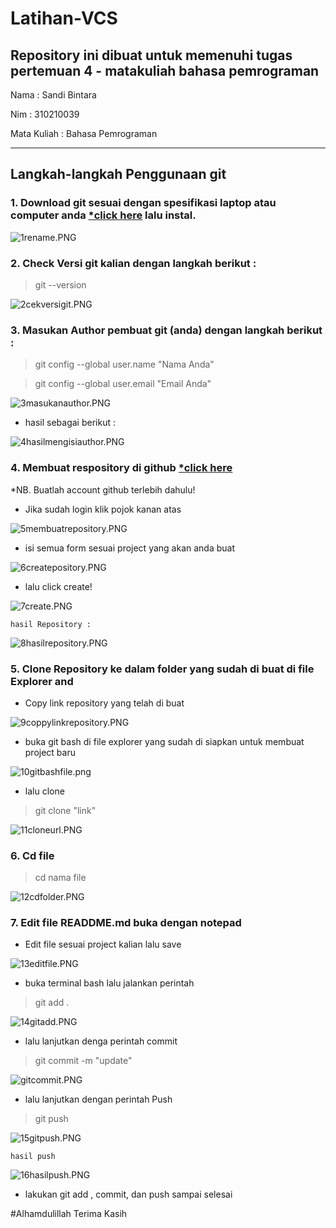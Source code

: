 # Latihan-VCS
Repository ini dibuat untuk memenuhi tugas pertemuan 4 - matakuliah bahasa pemrograman
--------------------------------------------------------------------------------------

Nama		: Sandi Bintara

Nim		: 310210039

Mata Kuliah	: Bahasa Pemrograman

--------------------------------------------------------------------------------------

## Langkah-langkah Penggunaan git
### 1. Download git sesuai dengan spesifikasi laptop atau computer anda [*click here](https://git-scm.com/) lalu instal.

![1rename.PNG](picture/1rename.PNG)

### 2. Check Versi git kalian dengan langkah berikut :

 > git --version

![2cekversigit.PNG](picture/2cekversigit.PNG)

### 3. Masukan Author pembuat git (anda) dengan langkah berikut :

> git config --global user.name "Nama Anda"

> git config --global user.email "Email Anda"

![3masukanauthor.PNG](picture/3masukanauthor.PNG)

* hasil sebagai berikut :

![4hasilmengisiauthor.PNG](picture/4hasilmengisiauthor.PNG)

### 4. Membuat respository di github [*click here](github.com)
*NB. Buatlah account github terlebih dahulu!

* Jika sudah login klik pojok kanan atas

![5membuatrepository.PNG](picture/5membuatrepository.PNG)

* isi semua form sesuai project yang akan anda buat

![6createpository.PNG](picture/6createpository.PNG)

* lalu click create!

![7create.PNG](picture/7create.PNG)

`hasil Repository :`

![8hasilrepository.PNG](picture/8hasilrepository.PNG)

### 5. Clone Repository ke dalam folder yang sudah di buat di file Explorer and

* Copy link repository yang telah di buat

![9coppylinkrepository.PNG](picture/9coppylinkrepository.PNG)

* buka git bash di file explorer yang sudah di siapkan untuk membuat project baru

![10gitbashfile.png](picture/10gitbashfile.png)

* lalu clone
> git clone "link"

![11cloneurl.PNG](picture/11cloneurl.PNG)

### 6. Cd file
> cd nama file

![12cdfolder.PNG](picture/12cdfolder.PNG)

### 7. Edit file READDME.md buka dengan notepad
* Edit file sesuai project kalian lalu save

![13editfile.PNG](picture/13editfile.PNG)

* buka terminal bash lalu jalankan perintah
> git add .

![14gitadd.PNG](picture/14gitadd.PNG)

* lalu lanjutkan denga perintah commit
> git commit -m "update"

![gitcommit.PNG](picture/gitcommit.PNG)

* lalu lanjutkan dengan perintah Push
> git push

![15gitpush.PNG](picture/15gitpush.PNG)

`hasil push`

![16hasilpush.PNG](picture/16hasilpush.PNG)

* lakukan git add , commit, dan push sampai selesai

#Alhamdulillah Terima Kasih















